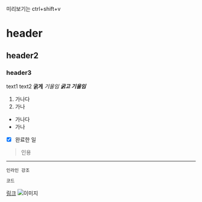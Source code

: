 미리보기는 ctrl+shift+v

# header
## header2
### header3
text1
text2
**굵게**
*기울임*
**_굵고 기울임_**
1. 가나다
2. 가나
* 가나다
* 가나
- [x] 완료한 일
> 인용
---
`인라인 강조`
```css
코드
```
[링크](https://example.com)
![이미지](https://example.com/image.png)
